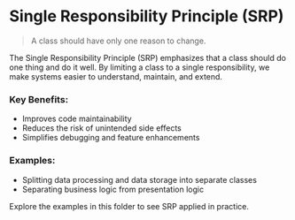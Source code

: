 # Single Responsibility Principle (SRP)

> A class should have only one reason to change.

The Single Responsibility Principle (SRP) emphasizes that a class should do one thing and do it well. By limiting a class to a single responsibility, we make systems easier to understand, maintain, and extend.

### Key Benefits:
- Improves code maintainability
- Reduces the risk of unintended side effects
- Simplifies debugging and feature enhancements

### Examples:
- Splitting data processing and data storage into separate classes
- Separating business logic from presentation logic

Explore the examples in this folder to see SRP applied in practice.
